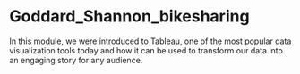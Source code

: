 # Goddard_Shannon_bikesharing
In this module, we were introduced to Tableau, one of the most popular data visualization tools today and how it can be used to transform our data into an engaging story for any audience.
